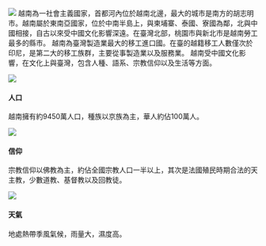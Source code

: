 <?php
$top = file_get_contents('basic.php');
echo $top;
?>

<div class="one item content" markdown="1">


![](img/Ch1/越南.png)
  越南為一社會主義國家，首都河內位於越南北邊，最大的城市是南方的胡志明市。越南屬於東南亞國家，位於中南半島上，與柬埔寨、泰國、寮國為鄰，北與中國相接，自古以來受中國文化影響深遠。在臺灣北部，桃園市與新北市是越南勞工最多的縣市。
  越南為臺灣製造業最大的移工進口國。在臺的越籍移工人數僅次於印尼，是第二大的移工族群，主要從事製造業以及服務業。
  越南受中國文化影響，在文化上與臺灣，包含人種、語系、宗教信仰以及生活等方面。



  <div class="small-topic">
  <div class="small-topic-p">
  <img src="img/Ch1/越南icon人口.png" />
  </div>
  <div class="small-topic-w1">
  <h4>人口</h4>
  </div>
  </div>

  越南擁有約9450萬人口，種族以京族為主，華人約佔100萬人。

  <div class="small-topic">
  <div class="small-topic-1r">
  <img src="img/Ch1/泰國越南宗教icon人口.png" />
  </div>
  <div class="small-topic-w1">
  <h4>信仰</h4>
  </div>
  </div>

  宗教信仰以佛教為主，約佔全國宗教人口一半以上，其次是法國殖民時期合法的天主教，少數道教、基督教以及回教徒。

  <div class="small-topic">
  <div class="small-topic-weather">
  <img src="img/Ch1/四國天氣icon.png" />
  </div>
  <div class="small-topic-w1">
  <h4>天氣</h4>
  </div>
  </div>

  地處熱帶季風氣候，雨量大，濕度高。

  </div>
  <?php
  $end = file_get_contents('end.php');
  echo $end;
  ?>
